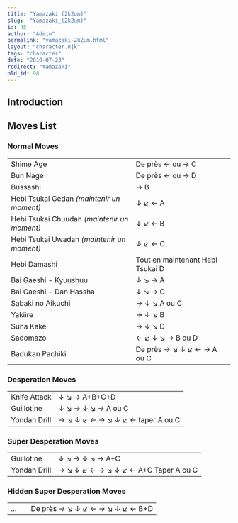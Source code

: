 ```yaml
---
title: "Yamazaki (2k2um)"
slug:  "Yamazaki_(2k2um)"
id: 45
author: "Admin"
permalink: "yamazaki-2k2um.html"
layout: "character.njk"
tags: "character"
date: "2010-07-23"
redirect: "Yamazaki"
old_id: 98
---
```


## Introduction

## Moves List

### Normal Moves

|                                             |                                  |
|---------------------------------------------|----------------------------------|
| Shime Age                                   | De près ← ou → C                 |
| Bun Nage                                    | De près ← ou → D                 |
| Bussashi                                    | → B                              |
| Hebi Tsukai Gedan *(maintenir un moment)*   | ↓ ↙ ← A                          |
| Hebi Tsukai Chuudan *(maintenir un moment)* | ↓ ↙ ← B                          |
| Hebi Tsukai Uwadan *(maintenir un moment)*  | ↓ ↙ ← C                          |
| Hebi Damashi                                | Tout en maintenant Hebi Tsukai D |
| Bai Gaeshi - Kyuushuu                       | ↓ ↘ → A                          |
| Bai Gaeshi - Dan Hassha                     | ↓ ↘ → C                          |
| Sabaki no Aikuchi                           | → ↓ ↘ A ou C                     |
| Yakiire                                     | → ↓ ↘ B                          |
| Suna Kake                                   | → ↓ ↘ D                          |
| Sadomazo                                    | ← ↙ ↓ ↘ → B ou D                 |
| Badukan Pachiki                             | De près → ↘ ↓ ↙ ← → A ou C       |

### Desperation Moves

|              |                                  |
|--------------|----------------------------------|
| Knife Attack | ↓ ↘ → A+B+C+D                    |
| Guillotine   | ↓ ↘ → ↓ ↘ → A ou C               |
| Yondan Drill | → ↘ ↓ ↙ ← → ↘ ↓ ↙ ← taper A ou C |

### Super Desperation Moves

|              |                                      |
|--------------|--------------------------------------|
| Guillotine   | ↓ ↘ → ↓ ↘ → A+C                      |
| Yondan Drill | → ↘ ↓ ↙ ← → ↘ ↓ ↙ ← A+C Taper A ou C |

### Hidden Super Desperation Moves

|     |     |                                 |
|-----|-----|---------------------------------|
| ... |     | De près → ↘ ↓ ↙ ← → ↘ ↓ ↙ ← B+D |
